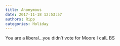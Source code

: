```yaml
---
title: Anonymous
date: 2017-11-18 12:53:57
authors: Ripp
categories: Holiday
---
```


 You are a liberal...you didn’t vote for Moore 
I calL BS